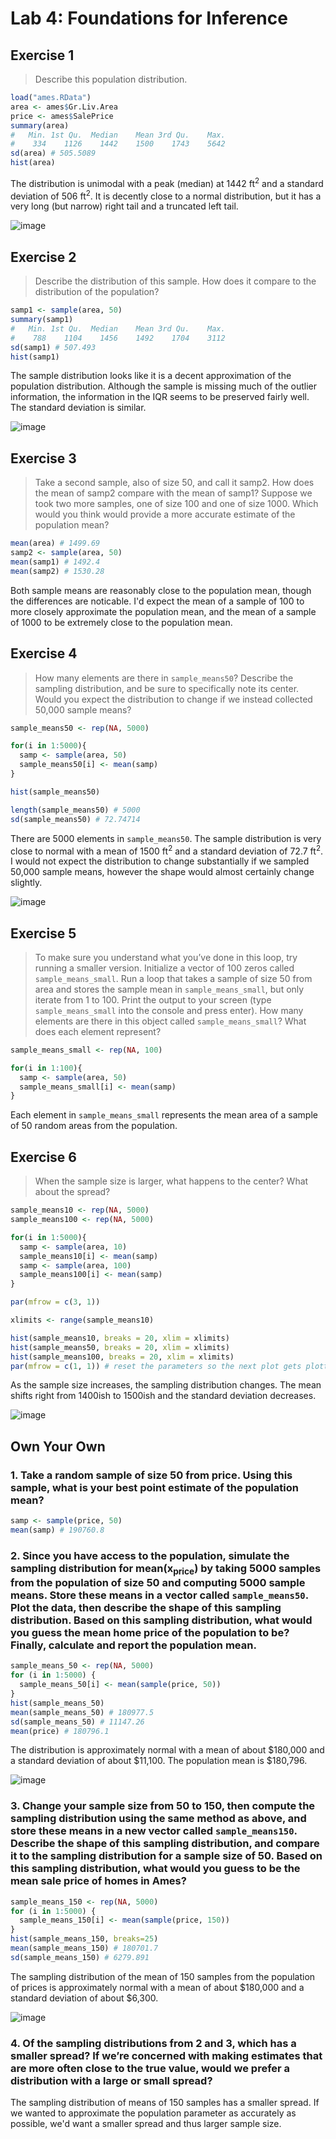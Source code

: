 # Lab 4: Foundations for Inference

## Exercise 1
> Describe this population distribution.

```R
load("ames.RData")
area <- ames$Gr.Liv.Area
price <- ames$SalePrice
summary(area)
#   Min. 1st Qu.  Median    Mean 3rd Qu.    Max.
#    334    1126    1442    1500    1743    5642
sd(area) # 505.5089
hist(area)
```

The distribution is unimodal with a peak (median) at 1442 ft<sup>2</sup> and a standard deviation of 506 ft<sup>2</sup>. It is decently close to a normal distribution, but it has a very long (but narrow) right tail and a truncated left tail.

![image](https://cloud.githubusercontent.com/assets/4649127/16546648/3ef597aa-4106-11e6-9f96-001d3acfd215.png)

## Exercise 2
> Describe the distribution of this sample. How does it compare to the distribution of the population?

```R
samp1 <- sample(area, 50)
summary(samp1)
#   Min. 1st Qu.  Median    Mean 3rd Qu.    Max.
#    788    1104    1456    1492    1704    3112
sd(samp1) # 507.493
hist(samp1)
```

The sample distribution looks like it is a decent approximation of the population distribution. Although the sample is missing much of the outlier information, the information in the IQR seems to be preserved fairly well. The standard deviation is similar.

![image](https://cloud.githubusercontent.com/assets/4649127/16546671/d61a0bac-4106-11e6-8a65-fb9fd2c7c58e.png)

## Exercise 3
> Take a second sample, also of size 50, and call it samp2. How does the mean of samp2 compare with the mean of samp1? Suppose we took two more samples, one of size 100 and one of size 1000. Which would you think would provide a more accurate estimate of the population mean?

```R
mean(area) # 1499.69
samp2 <- sample(area, 50)
mean(samp1) # 1492.4
mean(samp2) # 1530.28
```

Both sample means are reasonably close to the population mean, though the differences are noticable. I'd expect the mean of a sample of 100 to more closely approximate the population mean, and the mean of a sample of 1000 to be extremely close to the population mean.

## Exercise 4
> How many elements are there in `sample_means50`? Describe the sampling distribution, and be sure to specifically note its center. Would you expect the distribution to change if we instead collected 50,000 sample means?

```R
sample_means50 <- rep(NA, 5000)

for(i in 1:5000){
  samp <- sample(area, 50)
  sample_means50[i] <- mean(samp)
}

hist(sample_means50)

length(sample_means50) # 5000
sd(sample_means50) # 72.74714
```

There are 5000 elements in `sample_means50`. The sample distribution is very close to normal with a mean of 1500 ft<sup>2</sup> and a standard deviation of 72.7 ft<sup>2</sup>. I would not expect the distribution to change substantially if we sampled 50,000 sample means, however the shape would almost certainly change slightly.

![image](https://cloud.githubusercontent.com/assets/4649127/16546800/40bd4786-410b-11e6-9f89-3578afeb0378.png)

## Exercise 5
> To make sure you understand what you’ve done in this loop, try running a smaller version. Initialize a vector of 100 zeros called `sample_means_small`. Run a loop that takes a sample of size 50 from area and stores the sample mean in `sample_means_small`, but only iterate from 1 to 100. Print the output to your screen (type `sample_means_small` into the console and press enter). How many elements are there in this object called `sample_means_small`? What does each element represent?

```R
sample_means_small <- rep(NA, 100)

for(i in 1:100){
  samp <- sample(area, 50)
  sample_means_small[i] <- mean(samp)
}
```

Each element in `sample_means_small` represents the mean area of a sample of 50 random areas from the population.

## Exercise 6
> When the sample size is larger, what happens to the center? What about the spread?

```R
sample_means10 <- rep(NA, 5000)
sample_means100 <- rep(NA, 5000)

for(i in 1:5000){
  samp <- sample(area, 10)
  sample_means10[i] <- mean(samp)
  samp <- sample(area, 100)
  sample_means100[i] <- mean(samp)
}

par(mfrow = c(3, 1))

xlimits <- range(sample_means10)

hist(sample_means10, breaks = 20, xlim = xlimits)
hist(sample_means50, breaks = 20, xlim = xlimits)
hist(sample_means100, breaks = 20, xlim = xlimits)
par(mfrow = c(1, 1)) # reset the parameters so the next plot gets plotted on its own.
```

As the sample size increases, the sampling distribution changes. The mean shifts right from 1400ish to 1500ish and the standard deviation decreases.

![image](https://cloud.githubusercontent.com/assets/4649127/16546849/e724bd24-410c-11e6-8259-4cdb34afb85d.png)

## Own Your Own
### 1. Take a random sample of size 50 from price. Using this sample, what is your best point estimate of the population mean?
```R
samp <- sample(price, 50)
mean(samp) # 190760.8
```
### 2. Since you have access to the population, simulate the sampling distribution for mean(x<sub>price</sub>) by taking 5000 samples from the population of size 50 and computing 5000 sample means. Store these means in a vector called `sample_means50`. Plot the data, then describe the shape of this sampling distribution. Based on this sampling distribution, what would you guess the mean home price of the population to be? Finally, calculate and report the population mean.

```R
sample_means_50 <- rep(NA, 5000)
for (i in 1:5000) {
  sample_means_50[i] <- mean(sample(price, 50))
}
hist(sample_means_50)
mean(sample_means_50) # 180977.5
sd(sample_means_50) # 11147.26
mean(price) # 180796.1
```

The distribution is approximately normal with a mean of about $180,000 and a standard deviation of about $11,100. The population mean is $180,796.

![image](https://cloud.githubusercontent.com/assets/4649127/16546899/5ed31130-410e-11e6-811b-1d9a380cb29b.png)

### 3. Change your sample size from 50 to 150, then compute the sampling distribution using the same method as above, and store these means in a new vector called `sample_means150`. Describe the shape of this sampling distribution, and compare it to the sampling distribution for a sample size of 50. Based on this sampling distribution, what would you guess to be the mean sale price of homes in Ames?
```R
sample_means_150 <- rep(NA, 5000)
for (i in 1:5000) {
  sample_means_150[i] <- mean(sample(price, 150))
}
hist(sample_means_150, breaks=25)
mean(sample_means_150) # 180701.7
sd(sample_means_150) # 6279.891
```

The sampling distribution of the mean of 150 samples from the population of prices is approximately normal with a mean of about $180,000 and a standard deviation of about $6,300.

![image](https://cloud.githubusercontent.com/assets/4649127/16546938/c3d11784-410f-11e6-97da-b22d8dd160d0.png)

### 4. Of the sampling distributions from 2 and 3, which has a smaller spread? If we’re concerned with making estimates that are more often close to the true value, would we prefer a distribution with a large or small spread?

The sampling distribution of means of 150 samples has a smaller spread. If we wanted to approximate the population parameter as accurately as possible, we'd want a smaller spread and thus larger sample size.
